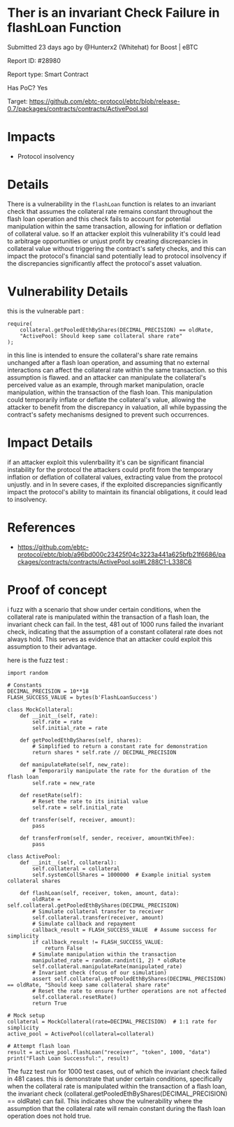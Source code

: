 # Ther is an invariant Check Failure in flashLoan Function

Submitted 23 days ago by @Hunterx2 (Whitehat) for Boost | eBTC

Report ID: #28980

Report type: Smart Contract

Has PoC? Yes

Target: https://github.com/ebtc-protocol/ebtc/blob/release-0.7/packages/contracts/contracts/ActivePool.sol

# Impacts
- Protocol insolvency

# Details

There is a vulnerability in the `flashLoan` function is relates to an invariant check that assumes the collateral rate remains constant throughout the flash loan operation and this check fails to account for potential manipulation within the same transaction, allowing for inflation or deflation of collateral value. so If an attacker exploit this vulnerability it's could lead to arbitrage opportunities or unjust profit by creating discrepancies in collateral value without triggering the contract's safety checks, and this can impact the protocol's financial sand potentially lead to protocol insolvency if the discrepancies significantly affect the protocol's asset valuation.

# Vulnerability Details
this is the vulnerable part :

```
require(
    collateral.getPooledEthByShares(DECIMAL_PRECISION) == oldRate,
    "ActivePool: Should keep same collateral share rate"
);
```

in this line is intended to ensure the collateral's share rate remains unchanged after a flash loan operation, and assuming that no external interactions can affect the collateral rate within the same transaction. so this assumption is flawed. and an attacker can manipulate the collateral's perceived value as an example, through market manipulation, oracle manipulation, within the transaction of the flash loan. This manipulation could temporarily inflate or deflate the collateral's value, allowing the attacker to benefit from the discrepancy in valuation, all while bypassing the contract's safety mechanisms designed to prevent such occurrences.

# Impact Details
if an attacker exploit this vulenrbaility it's can be significant financial instability for the protocol the attackers could profit from the temporary inflation or deflation of collateral values, extracting value from the protocol unjustly. and in In severe cases, if the exploited discrepancies significantly impact the protocol's ability to maintain its financial obligations, it could lead to insolvency.

# References

- https://github.com/ebtc-protocol/ebtc/blob/a96bd000c23425f04c3223a441a625bfb21f6686/packages/contracts/contracts/ActivePool.sol#L288C1-L338C6

# Proof of concept

i fuzz with a scenario that show under certain conditions, when the collateral rate is manipulated within the transaction of a flash loan, the invariant check can fail. In the test, 481 out of 1000 runs failed the invariant check, indicating that the assumption of a constant collateral rate does not always hold. This serves as evidence that an attacker could exploit this assumption to their advantage.

here is the fuzz test :

```
import random

# Constants
DECIMAL_PRECISION = 10**18
FLASH_SUCCESS_VALUE = bytes(b'FlashLoanSuccess')

class MockCollateral:
    def __init__(self, rate):
        self.rate = rate
        self.initial_rate = rate

    def getPooledEthByShares(self, shares):
        # Simplified to return a constant rate for demonstration
        return shares * self.rate // DECIMAL_PRECISION

    def manipulateRate(self, new_rate):
        # Temporarily manipulate the rate for the duration of the flash loan
        self.rate = new_rate

    def resetRate(self):
        # Reset the rate to its initial value
        self.rate = self.initial_rate

    def transfer(self, receiver, amount):
        pass

    def transferFrom(self, sender, receiver, amountWithFee):
        pass

class ActivePool:
    def __init__(self, collateral):
        self.collateral = collateral
        self.systemCollShares = 1000000  # Example initial system collateral shares

    def flashLoan(self, receiver, token, amount, data):
        oldRate = self.collateral.getPooledEthByShares(DECIMAL_PRECISION)
        # Simulate collateral transfer to receiver
        self.collateral.transfer(receiver, amount)
        # Simulate callback and repayment
        callback_result = FLASH_SUCCESS_VALUE  # Assume success for simplicity
        if callback_result != FLASH_SUCCESS_VALUE:
            return False
        # Simulate manipulation within the transaction
        manipulated_rate = random.randint(1, 2) * oldRate
        self.collateral.manipulateRate(manipulated_rate)
        # Invariant check (focus of our simulation)
        assert self.collateral.getPooledEthByShares(DECIMAL_PRECISION) == oldRate, "Should keep same collateral share rate"
        # Reset the rate to ensure further operations are not affected
        self.collateral.resetRate()
        return True

# Mock setup
collateral = MockCollateral(rate=DECIMAL_PRECISION)  # 1:1 rate for simplicity
active_pool = ActivePool(collateral=collateral)

# Attempt flash loan
result = active_pool.flashLoan("receiver", "token", 1000, "data")
print("Flash Loan Successful:", result)
```

The fuzz test run for 1000 test cases, out of which the invariant check failed in 481 cases. this is demonstrate that under certain conditions, specifically when the collateral rate is manipulated within the transaction of a flash loan, the invariant check (collateral.getPooledEthByShares(DECIMAL_PRECISION) == oldRate) can fail. This indicates show the vulnerability where the assumption that the collateral rate will remain constant during the flash loan operation does not hold true.
